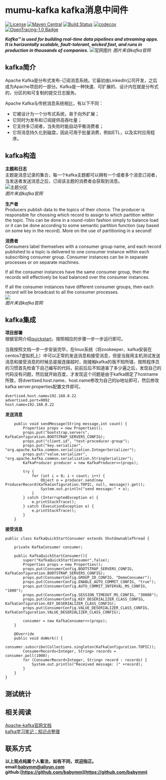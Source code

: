 # mumu-kafka kafka消息中间件
[![License](https://img.shields.io/badge/License-Apache%202.0-blue.svg)](https://github.com/mumudemo/mumu-zbus/blob/master/LICENSE) [![Maven Central](https://img.shields.io/maven-central/v/com.weibo/motan.svg?label=Maven%20Central)](https://github.com/mumudemo/mumu-kafka) 
[![Build Status](https://travis-ci.org/mumudemo/mumu-kafka.svg?branch=master)](https://travis-ci.org/mumudemo/mumu-kafka)
[![codecov](https://codecov.io/gh/mumudemo/mumu-kafka/branch/master/graph/badge.svg)](https://codecov.io/gh/mumudemo/mumu-kafka)
[![OpenTracing-1.0 Badge](https://img.shields.io/badge/OpenTracing--1.0-enabled-blue.svg)](http://opentracing.io)

***Kafka™ is used for building real-time data pipelines and streaming apps. It is horizontally scalable, fault-tolerant, wicked fast, and runs in production in thousands of companies.***
![官网图片](http://kafka.apache.org/0110/images/kafka-apis.png)
*图片来自kafka官网*

## kafka简介
Apache Kafka是分布式发布-订阅消息系统。它最初由LinkedIn公司开发，之后成为Apache项目的一部分。Kafka是一种快速、可扩展的、设计内在就是分布式的，分区的和可复制的提交日志服务。

Apache Kafka与传统消息系统相比，有以下不同：
-   它被设计为一个分布式系统，易于向外扩展；
-   它同时为发布和订阅提供高吞吐量；
-   它支持多订阅者，当失败时能自动平衡消费者；
-   它将消息持久化到磁盘，因此可用于批量消费，例如ETL，以及实时应用程序。

## kafka构造
**主题和日志**  
主题是消息记录的集合，每一个kafka主题都可以拥有一个或者多个消息订阅者，当发送者发送消息之后，订阅该主题的消费者会获取到消息。  
![主题分区](http://kafka.apache.org/0110/images/log_anatomy.png)  
*图片来自kafka官网*

**生产者**  
Producers publish data to the topics of their choice. The producer is responsible for choosing which record to assign to which partition within the topic. This can be done in a round-robin fashion simply to balance load or it can be done according to some semantic partition function (say based on some key in the record). More on the use of partitioning in a second!

**消费者**  
Consumers label themselves with a consumer group name, and each record published to a topic is delivered to one consumer instance within each subscribing consumer group. Consumer instances can be in separate processes or on separate machines.

If all the consumer instances have the same consumer group, then the records will effectively be load balanced over the consumer instances.

If all the consumer instances have different consumer groups, then each record will be broadcast to all the consumer processes.  
![](http://kafka.apache.org/0110/images/consumer-groups.png)  
*图片来自kafka官网*


## kafka集成
**项目部署**  
根据官网介绍[quickstart](http://kafka.apache.org/quickstart)，按照相应的步骤一步一步运行即可。

当我按照文档一步一步安装完毕，在linux系统（将zookeeper、kafka安装在centos7虚拟机上）中可以正常的发送消息和接受消息，但是当我用主机测试发送消息和接受消息的时候总是报连接超时，刚接触kafka的我不知所错，按照程序员的习惯首先检查下自己编写的代码，前前后后不知道查了多少遍之后，发现自己的代码没有问题，然后就开始百度，才发现这个问题是由于kafka绑定了hostname所致，将dvertised.host.name、host.name修改为自己的ip地址即可，然后修改kafka server.properties配置文件即可。
```
dvertised.host.name=192.168.0.22
advertised.port=9092
host.name=192.168.0.22
```

**发送消息**
```
    public void sendMessage(String message,int count) {
        Properties props = new Properties();
        props.put("bootstrap.servers", KafkaConfiguration.BOOTSTRAP_SERVERS_CONFIG);
        props.put("client.id", "test-proceducer-group");
        props.put("key.serializer", "org.apache.kafka.common.serialization.IntegerSerializer");
        props.put("value.serializer", "org.apache.kafka.common.serialization.StringSerializer");
        KafkaProducer producer = new KafkaProducer<>(props);

        try {
            for (int i = 0; i < count; i++) {
                Object o = producer.send(new ProducerRecord(KafkaConfiguration.TOPIC, null, message)).get();
                System.out.println("send message:" + o);
            }
        } catch (InterruptedException e) {
            e.printStackTrace();
        } catch (ExecutionException e) {
            e.printStackTrace();
        }
    }
```
**接受消息**
```
public class KafkaQuickStartConsumer extends ShutdownableThread {

    private KafkaConsumer consumer;

    public KafkaQuickStartConsumer(){
        super("KafkaQuickStartConsumer",false);
        Properties props = new Properties();
        props.put(ConsumerConfig.BOOTSTRAP_SERVERS_CONFIG, KafkaConfiguration.BOOTSTRAP_SERVERS_CONFIG);
        props.put(ConsumerConfig.GROUP_ID_CONFIG, "DemoConsumer");
        props.put(ConsumerConfig.ENABLE_AUTO_COMMIT_CONFIG, "true");
        props.put(ConsumerConfig.AUTO_COMMIT_INTERVAL_MS_CONFIG, "1000");
        props.put(ConsumerConfig.SESSION_TIMEOUT_MS_CONFIG, "30000");
        props.put(ConsumerConfig.KEY_DESERIALIZER_CLASS_CONFIG, KafkaConfiguration.KEY_DESERIALIZER_CLASS_CONFIG);
        props.put(ConsumerConfig.VALUE_DESERIALIZER_CLASS_CONFIG, KafkaConfiguration.VALUE_DESERIALIZER_CLASS_CONFIG);

        consumer = new KafkaConsumer<>(props);
    }

    @Override
    public void doWork() {
        consumer.subscribe(Collections.singleton(KafkaConfiguration.TOPIC));
        ConsumerRecords<Integer, String> records = consumer.poll(1000);
        for (ConsumerRecord<Integer, String> record : records) {
            System.out.println("Received message: (" +record);
        }
    }
}
```

## 测试统计

## 相关阅读  
[Apache-kafka官网文档](http://kafka.apache.org/documentation)   
[kafka学习笔记：知识点整理](http://www.cnblogs.com/cyfonly/p/5954614.html)

## 联系方式
**以上观点纯属个人看法，如有不同，欢迎指正。  
email:<babymm@aliyun.com>  
github:[https://github.com/babymm](https://github.com/babymm)**